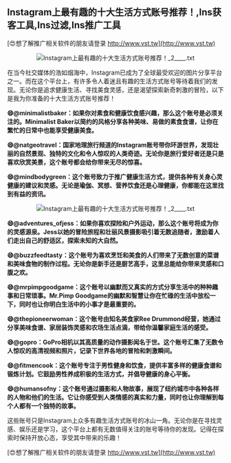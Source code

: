 ## **Instagram上最有趣的十大生活方式账号推荐！,Ins获客工具,Ins过滤,Ins推广工具**

[😍想了解推广相关软件的朋友请登录 http://www.vst.tw](http://www.vst.tw)

 <center><img src="https://vst.tw/MP4/tuiguang/png/3.png" alt="Instagram上最有趣的十大生活方式账号推荐！_2____.txt"></center>

在当今社交媒体的浩如烟海中，Instagram已成为了全球最受欢迎的图片分享平台之一。而在这个平台上，有许多令人着迷且有趣的生活方式账号等待着我们的发现。无论你是追求健康生活、寻找美食灵感，还是渴望探索新奇刺激的冒险，以下是我为你准备的十大生活方式账号推荐！

**😄@minimalistbaker：如果你对素食和健康饮食感兴趣，那么这个账号是必须关注的。Minimalist Baker以简约的风格分享各种美味、易做的素食食谱，让你在繁忙的日常中也能享受健康美食。**

**😄@natgeotravel：国家地理旅行频道的Instagram账号带你环游世界，发现壮丽的自然景观、独特的文化和令人惊叹的人类奇迹。无论你是旅行爱好者还是只是喜欢欣赏美景，这个账号都会给你带来无尽的惊喜。**

**😄@mindbodygreen：这个账号致力于推广健康生活方式，提供各种有关身心灵健康的建议和灵感。无论是瑜伽、冥想、营养饮食还是心理健康，你都能在这里找到有益的资讯。**

 <center><img src="https://vst.tw/MP4/tuiguang/png/7.png" alt="Instagram上最有趣的十大生活方式账号推荐！_2____.txt"></center>

**😄@adventures_ofjess：如果你喜欢探险和户外运动，那么这个账号将成为你的灵感源泉。Jess以她的冒险旅程和壮丽风景摄影吸引着无数追随者，激励着人们走出自己的舒适区，探索未知的大自然。**

**😄@buzzfeedtasty：这个账号为喜欢烹饪和美食的人们带来了无数创意的菜谱和美味食物的制作过程。无论你是新手还是厨艺高手，这里总能给你带来灵感和口腹之欢。**

**😄@mrpimpgoodgame：这个账号以幽默而又真实的方式分享生活中的种种趣事和日常琐事。Mr.Pimp Goodgame的幽默和智慧让你在忙碌的生活中放松一下，同时也让你明白生活中的小事才是最重要的。**

**😄@thepioneerwoman：这个账号由知名美食家Ree Drummond经营，她通过分享美味食谱、家居装饰灵感和农场生活点滴，带给你温馨家庭生活的感受。**

**😄@gopro：GoPro相机以其高质量的动作摄影闻名于世。这个账号汇集了无数令人惊叹的高清视频和照片，记录下世界各地的冒险和刺激瞬间。**

**😄@fitmencook：这个账号专注于男性健身和饮食，提供丰富多样的健康食谱和锻炼计划。它鼓励男性养成积极的生活方式，并倡导健康的身心平衡。**

**😄@humansofny：这个账号通过摄影和人物故事，展现了纽约城市中各种各样的人物和他们的生活。它让你感受到人类情感的真实和力量，同时也让你理解到每个人都有一个独特的故事。**

这些账号只是Instagram上众多有趣生活方式账号的冰山一角。无论你是在寻找灵感、娱乐还是学习，这个平台上都有无数值得关注的账号等待你的发现。记得在探索时保持开放心态，享受其中带来的乐趣！

[😍想了解推广相关软件的朋友请登录 http://www.vst.tw](http://www.vst.tw)



